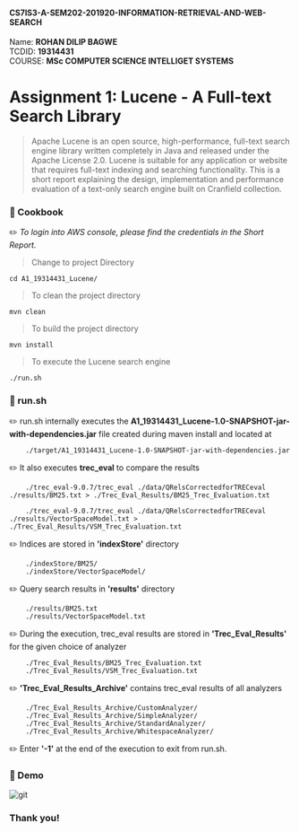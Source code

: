 #### CS7IS3-A-SEM202-201920-INFORMATION-RETRIEVAL-AND-WEB-SEARCH

Name: **ROHAN DILIP BAGWE**</br>
TCDID: **19314431**</br>
COURSE: **MSc COMPUTER SCIENCE INTELLIGET SYSTEMS**

# Assignment 1: Lucene - A Full-text Search Library

> Apache Lucene is an open source, high-performance, full-text search engine library written completely in Java and
released under the Apache License 2.0. Lucene is suitable for any application or website that requires full-text indexing and searching functionality. This is a short report explaining the design, implementation and performance evaluation of a text-only search engine built on Cranfield collection.

### :paperclip: Cookbook

:pencil2: *To login into AWS console, please find the credentials in the Short Report.*


>  Change to project Directory

    cd A1_19314431_Lucene/

> To clean the project directory 

    mvn clean

>  To build the project directory
    
    mvn install

> To execute the Lucene search engine

    ./run.sh

### :paperclip: run.sh

:pencil2: run.sh internally executes the **A1_19314431_Lucene-1.0-SNAPSHOT-jar-with-dependencies.jar** file created during maven install and located at

        ./target/A1_19314431_Lucene-1.0-SNAPSHOT-jar-with-dependencies.jar
        
:pencil2: It also executes **trec_eval** to compare the results

        ./trec_eval-9.0.7/trec_eval ./data/QRelsCorrectedforTRECeval ./results/BM25.txt > ./Trec_Eval_Results/BM25_Trec_Evaluation.txt
        
        ./trec_eval-9.0.7/trec_eval ./data/QRelsCorrectedforTRECeval ./results/VectorSpaceModel.txt > ./Trec_Eval_Results/VSM_Trec_Evaluation.txt

:pencil2: Indices are stored in **'indexStore'** directory

        ./indexStore/BM25/
        ./indexStore/VectorSpaceModel/
:pencil2: Query search results in **'results'** directory  

        ./results/BM25.txt
        ./results/VectorSpaceModel.txt
        
:pencil2: During the execution, trec_eval results are stored in **'Trec_Eval_Results'** for the given choice of analyzer

        ./Trec_Eval_Results/BM25_Trec_Evaluation.txt
        ./Trec_Eval_Results/VSM_Trec_Evaluation.txt
     
:pencil2: **'Trec_Eval_Results_Archive'** contains trec_eval results of all analyzers

        ./Trec_Eval_Results_Archive/CustomAnalyzer/
        ./Trec_Eval_Results_Archive/SimpleAnalyzer/
        ./Trec_Eval_Results_Archive/StandardAnalyzer/
        ./Trec_Eval_Results_Archive/WhitespaceAnalyzer/
        
:pencil2: Enter **'-1'** at the end of the execution to exit from run.sh.

### :paperclip: Demo
![git](https://github.com/rohan-tcd/A1_19314431_Lucene/blob/master/static/demo.gif) 


### Thank you!
